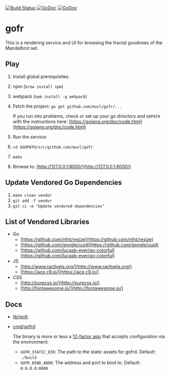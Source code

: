 [![Build Status](https://travis-ci.org/musl/gofr.svg?branch=master)](https://travis-ci.org/musl/gofr)
[![GoDoc](https://godoc.org/github.com/musl/gofr/lib/gofr?status.svg)](http://godoc.org/github.com/musl/gofr/lib/gofr)
[![GoDoc](https://godoc.org/github.com/musl/gofr/cmd/gofrd?status.svg)](http://godoc.org/github.com/musl/gofr/cmd/gofrd)

# gofr

This is a rendering service and UI for browsing the fractal goodnees of the
Mandelbrot set.

## Play

1. Install global prerequisites:

  1. npm (`brew install npm`)
  1. webpack (`npm install -g webpack`)

1. Fetch the project: `go get github.com/musl/gofr/...`

    If you run into problems, check or set up your go directory and `GOPATH` with the instructions here: [https://golang.org/doc/code.html](https://golang.org/doc/code.html)

1. Run the service:

  1. `cd $GOPATH/src/github.com/musl/gofr`
  1. `make`

1. Browse to: [http://127.0.0.1:8000/](http://127.0.0.1:8000/)

## Update Vendored Go Dependencies

1. `make clean vendor`
1. `git add -f vendor`
1. `git ci -m "Update vendored dependencies"`

## List of Vendored Libraries

- Go
    - [https://github.com/nfnt/resize](https://github.com/nfnt/resize)
    - [https://github.com/google/uuid](https://github.com/google/uuid)
    - [https://github.com/lucasb-eyer/go-colorful](https://github.com/lucasb-eyer/go-colorful)
- JS
    - [http://www.ractivejs.org/](http://www.ractivejs.org/)
    - [https://ace.c9.io/](https://ace.c9.io/)
- CSS
    - [http://purecss.io/](http://purecss.io/)
    - [http://fontawesome.io/](http://fontawesome.io/)

## Docs

- [lib/gofr](http://godoc.org/github.com/musl/gofr/lib/gofr)

- [cmd/gofrd](http://godoc.org/github.com/musl/gofr/cmd/gofrd)
    
    The binary is more or less a [12-factor app](http://12factor.net)
    that accepts configuration via the environment:

    - `GOFR_STATIC_DIR`: The path to the static assets for gofrd.  Default: `./build`
    - `GOFR_BIND_ADDR`: The address and port to bind to. Default: `0.0.0.0:8000`

